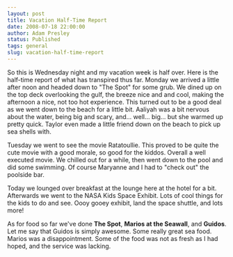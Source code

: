 ```yaml
---
layout: post
title: Vacation Half-Time Report
date: 2008-07-18 22:00:00
author: Adam Presley
status: Published
tags: general
slug: vacation-half-time-report
---
```

So this is Wednesday night and my vacation week is half over. Here is
the half-time report of what has transpired thus far. Monday we arrived
a little after noon and headed down to "The Spot" for some grub. We
dined up on the top deck overlooking the gulf, the breeze nice and and
cool, making the afternoon a nice, not too hot experience. This turned
out to be a good deal as we went down to the beach for a little bit.
Aaliyah was a bit nervous about the water, being big and scary, and...
well... big... but she warmed up pretty quick. Taylor even made a little
friend down on the beach to pick up sea shells with.

Tuesday we went to see the movie Ratatoullie. This proved to be quite
the cute movie with a good morale, so good for the kiddos. Overall a
well executed movie. We chilled out for a while, then went down to the
pool and did some swimming. Of course Maryanne and I had to "check out"
the poolside bar.

Today we lounged over breakfast at the lounge here at the hotel for a
bit. Afterwards we went to the NASA Kids Space Exhibit. Lots of cool
things for the kids to do and see. Oooy gooey exhibit, land the space
shuttle, and lots more!

As for food so far we've done **The Spot**, **Marios at the Seawall**,
and **Guidos**. Let me say that Guidos is simply awesome. Some really
great sea food. Marios was a disappointment. Some of the food was not as
fresh as I had hoped, and the service was lacking.
